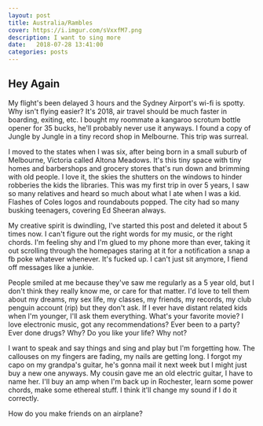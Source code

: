 ```yaml
---
layout: post
title: Australia/Rambles
cover: https://i.imgur.com/sVxxfM7.png
description: I want to sing more
date:   2018-07-28 13:41:00
categories: posts
---
```


## Hey Again

My flight's been delayed 3 hours and the Sydney Airport's wi-fi is spotty. Why isn't flying easier? It's 2018, air travel should be much faster in boarding, exiting, etc. I bought my roommate a kangaroo scrotum bottle opener for 35 bucks, he'll probably never use it anyways. I found a copy of Jungle by Jungle in a tiny record shop in Melbourne. This trip was surreal.

I moved to the states when I was six, after being born in a small suburb of Melbourne, Victoria called Altona Meadows. It's this tiny space with tiny homes and barbershops and grocery stores that's run down and brimming with old people. I love it, the skies the shutters on the windows to hinder robberies the kids the libraries. This was my first trip in over 5 years, I saw so many relatives and heard so much about what I ate when I was a kid. Flashes of Coles logos and roundabouts popped. The city had so many busking teenagers, covering Ed Sheeran always.

My creative spirit is dwindling, I've started this post and deleted it about 5 times now. I can't figure out the right words for my music, or the right chords. I'm feeling shy and I'm glued to my phone more than ever, taking it out scrolling through the homepages staring at it for a notification a snap a fb poke whatever whenever. It's fucked up. I can't just sit anymore, I fiend off messages like a junkie.

People smiled at me because they've saw me regularly as a 5 year old, but I don't think they really know me, or care for that matter. I'd love to tell them about my dreams, my sex life, my classes, my friends, my records, my club penguin account (rip) but they don't ask. If I ever have distant related kids when I'm younger, I'll ask them everything. What's your favorite movie? I love electronic music, got any recommendations? Ever been to a party? Ever done drugs? Why? Do you like your life? Why not?

I want to speak and say things and sing and play but I'm forgetting how. The callouses on my fingers are fading, my nails are getting long. I forgot my capo on my grandpa's guitar, he's gonna mail it next week but I might just buy a new one anyways. My cousin gave me an old electric guitar, I have to name her. I'll buy an amp when I'm back up in Rochester, learn some power chords, make some ethereal stuff. I think it'll change my sound if I do it correctly.

How do you make friends on an airplane?
